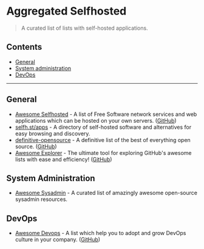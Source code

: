 # Aggregated Selfhosted

> A curated list of lists with self-hosted applications.

## Contents

- [General](#general)
- [System administration](#system-administration)
- [DevOps](#devops)

---

## General

- [Awesome Selfhosted](https://awesome-selfhosted.net/) - A list of Free Software network services and web applications which can be hosted on your own servers. ([GitHub](https://github.com/awesome-selfhosted/awesome-selfhosted))
- [selfh.st/apps](https://selfh.st/apps/) - A directory of self-hosted software and alternatives for easy browsing and discovery.
- [definitive-opensource](https://mustbeperfect.github.io/definitive-opensource/) - A definitive list of the best of everything open source. ([GitHub](https://github.com/mustbeperfect/definitive-opensource))
- [Awesome Explorer](https://awexplor.github.io/) - The ultimate tool for exploring GitHub's awesome lists with ease and efficiency! ([GitHub](https://github.com/AweXplor/awexplor.github.io))

## System Administration

- [Awesome Sysadmin](https://github.com/awesome-foss/awesome-sysadmin) - A curated list of amazingly awesome open-source sysadmin resources. 

## DevOps

- [Awesome Devops](https://awesome-devops.xyz/list/) -  A list which help you to adopt and grow DevOps culture in your company. ([GitHub](https://github.com/wmariuss/awesome-devops))
